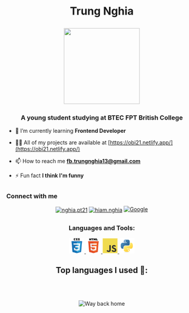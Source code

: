 # <p align="center">Trung Nghia</p>

<p align="center">
	<a href="https://github.com/ptnghia21">
	<img src="https://lh3.googleusercontent.com/fife/AAbDypCFatiA-2xKEe-usTlY7Uhqdd7BQ59XmG4_-F9GLstGRX4CJew1-o4IOjeujk8XvA7UVMwIDR1a3FNzzkZoeA7tmd40CimvD5ojf3lyut3Gg2m6XpEcrcSqa1F6MfZ25THNArOT6C0TqXCtwskNQjHQBX55URbMR0qMYxo62TgJbgCWjPDqxm20xeN-k2bxGHgkrLpH61R62kcDX7D5RmGlidkM-SSnwc4P7TVSDCLcyqUhJc9p-ClWRgTNAz2TqEmHW5o22yk66WGCkdgOlOk9oIK38kun4du4v1-mFuscNM55n9EUWKoVfOlo8y8zzpix2S7u7ahnaBYmkIaCvQ-fFeSUWLu4aND7gdtPLD_SXvBkTZCA1_tSXyJqDpvBclKRkRTDCpstlJAcehrX_MHMroCCWj2--qZXcAE_zrnDXpXVdKSV5ISypcNgQynWQYC_An_qywyznWG6mjxYpZhS1W8BCj4Z8gSINmRf7NveiQgDnh6D5j43leLbuJkhVYLViDqKNMFQ2jhwPYTQ1cl96d1v7jRy2s9QNr9o9J7wBH0EiXPpO-ucJVu_BohjNfbAnXqLjXJZDET6v0q7nW_hHwgVQRsJL0h-5ieuSNgJDLHS5wMke01hAZmY7BO6RWa5-U23NZP8bYrx5ivShr1Wu2sDq9ZYOoh_WneZH_DSt6dchu9VQQRIMxkuHIJ-g_kXKB39ZUvtb8USf7jbeFUsKi-y3kIik8r1IB8xUxagJBmET_ucJtlVYKHPnsjnpm9dGNLoXLykon5iXb-6xzrx-qsMBwLkZAZc_XTugUzf0FYTzzzwrcQvRwHpGFFhVDmC8ocCyOHvVg9nm9Qg5prORmO0AFQQcZyDF8d4WKfcWywJ6D83iWcXkGiKg5Pk9TsaEekvHVzPlLV62h4TgMH0Q8r5yxzFNN_wEGRFYD4e0juu7DrFNNHKEfq101X-wsIT2G3hsbxL4IkH4c_NZpijyJJe2MuQHufisBfYxyZlj40kO672Pm0MdMeTehz5L6NTp6Uf0nQoja1qs_ZGbW4YgXMQhlJPBoDFTvBJzBUdkMRpQXt9zMvskBE4WRPSAQdyMHAF578xRx3nHMyTE6UopwBjGM4saqGWI8_TPCPfb2JMrlO8meN4Eucx8NIPxYQcnR-YKVLAwmqmvOAL8_Orp6UvtOg7Gh5a_rbjcAQxb6p-e5d9nM-_I6BzG-47JjVC5y-TxzqiaAzrdjBs01nOJewUMryY-JhPtzcYQDvgckCkDo26p7Kau8EOWtYiYYCtVtO_AUhL2L6Alrn2YU-s6EMXidTzR5PafSH088DlEWlP2zfJDQnmMOEs_wAwV7y97tmn8MuKEMmLlr8cCazJYz5Vr2gTLlHB3wepe3vGan_O_IUvE6WpyM38PaJ8IYHecocKMUL0i49ddTtyy6yC8ghKWwlpOWYzGu3PHo6Crvsn43rZQPXsIxlbweBqdHRYbQmgYSznxXzKD6w2RmnvaO-yfIh10A99LY4bvZxmpKEPobopV8mxg05x9KL_0RA7lBtZJ3KVkC6RArRLyc2EKCGr9ETxPKlOePSTwYEWrjPrVyAEK-dl74oAv4BKog=w1920-h892" width = "200" height="200" alt="">
	</a>
</p>

<h3 align="center">A young student studying at BTEC FPT British College</h3>

- 🌱 I’m currently learning **Frontend Developer**

- 👨‍💻 All of my projects are available at [https://obi21.netlify.app/](https://obi21.netlify.app/)

- 📫 How to reach me **fb.trungnghia13@gmail.com**

- ⚡ Fun fact **I think I'm funny**

## <h3 align="left">Connect with me</h3>
<p align="center">
<a href="https://fb.com/nghia.pt21" target="blank"><img align="center" src="https://raw.githubusercontent.com/rahuldkjain/github-profile-readme-generator/master/src/images/icons/Social/facebook.svg" alt="nghia.pt21" height="30" width="40" /></a>
<a href="https://instagram.com/hiam.nghia" target="blank"><img align="center" src="https://raw.githubusercontent.com/rahuldkjain/github-profile-readme-generator/master/src/images/icons/Social/instagram.svg" alt="hiam.nghia" height="30" width="40" /></a>
    <a href="mailto:fb.trungnghia13@gmail.com">
    <img src="https://www.vectorlogo.zone/logos/google/google-icon.svg" alt="Google" height="30" width="30">
  </a>
</p>

##
<h3 align="center">Languages and Tools:</h3>
<p align="center"> <a href="https://www.w3schools.com/css/" target="_blank" rel="noreferrer"> <img src="https://raw.githubusercontent.com/devicons/devicon/master/icons/css3/css3-original-wordmark.svg" alt="css3" width="40" height="40"/> </a> <a href="https://www.w3.org/html/" target="_blank" rel="noreferrer"> <img src="https://raw.githubusercontent.com/devicons/devicon/master/icons/html5/html5-original-wordmark.svg" alt="html5" width="40" height="40"/> </a> <a href="https://developer.mozilla.org/en-US/docs/Web/JavaScript" target="_blank" rel="noreferrer"> <img src="https://raw.githubusercontent.com/devicons/devicon/master/icons/javascript/javascript-original.svg" alt="javascript" width="40" height="40"/> </a> <a href="https://www.python.org" target="_blank" rel="noreferrer"> <img src="https://raw.githubusercontent.com/devicons/devicon/master/icons/python/python-original.svg" alt="python" width="40" height="40"/> </a> </p>

## <p align="center">Top languages I used 👀:</p>
<p align="center"><img src="https://github-readme-stats.vercel.app/api/top-langs/?username=ptnghia21&langs_count=10&theme=tokyonight&layout=compact" alt="" /></p>

##
<p align="center"><img src="https://i.pinimg.com/originals/5e/ec/9f/5eec9ff83a549b1a11fba7f815cc7182.gif" alt="Way back home" height="300" width="300"></p>
